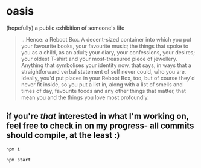 # oasis
(hopefully) a public exhibition of someone's life

>...Hence: a Reboot Box. A decent-sized container into which you put your favourite books, your favourite music; the things that spoke to you as a child, as an adult; your diary, your confessions, your desires; your oldest T-shirt and your most-treasured piece of jewellery. Anything that symbolises your identity now, that says, in ways that a straightforward verbal statement of self never could, who you are. Ideally, you'd put places in your Reboot Box, too, but of course they'd never fit inside, so you put a list in, along with a list of smells and times of day, favourite foods and any other things that matter, that mean you and the things you love most profoundly.


## if you're *that* interested in what I'm working on, feel free to check in on my progress- all commits should compile, at the least :)

`npm i`

`npm start`

